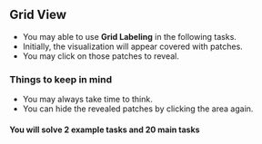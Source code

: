 ## Grid View

- You may able to use **Grid Labeling** in the following tasks.
- Initially, the visualization will appear covered with patches. 
- You may click on those patches to reveal.

### Things to keep in mind
- You may always take time to think.
- You can hide the revealed patches by clicking the area again.


#### You will solve 2 example tasks and 20 main tasks